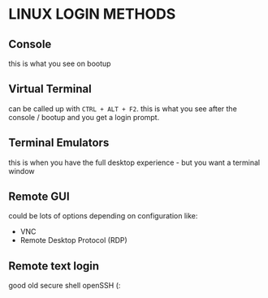 # LINUX LOGIN METHODS

## Console
this is what you see on bootup

## Virtual Terminal
can be called up with `CTRL + ALT + F2`.
this is what you see after the console / bootup and you get a login prompt.

## Terminal Emulators
this is when you have the full desktop experience - but you want a terminal window

## Remote GUI
could be lots of options depending on configuration like:
* VNC
* Remote Desktop Protocol (RDP)

## Remote text login
good old secure shell openSSH (: